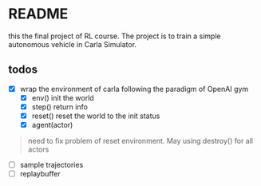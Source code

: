 # README
this the final project of RL course. The project is to train a simple autonomous vehicle in Carla Simulator.    

## todos
- [x] wrap the environment of carla following the paradigm of OpenAI gym
  - [x] env() init the world
  - [x] step() return info
  - [x] reset() reset the world to the init status
  - [x] agent(actor)

> need to fix problem of reset environment. May using destroy() for all actors

- [ ] sample trajectories
- [ ] replaybuffer